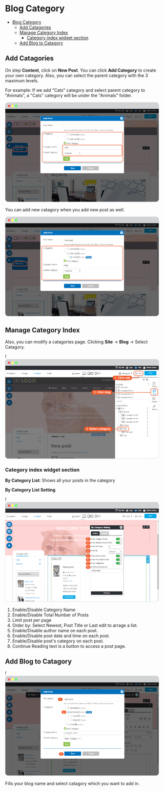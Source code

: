 # Blog Category
- [Blog Category](#blog-category)
  - [Add Catagories](#add-catagories)
  - [Manage Category Index](#manage-category-index)
    - [Category index widget section](#category-index-widget-section)
  - [Add Blog to Catagory](#add-blog-to-catagory)


## Add Catagories


On step **Content**, click on **New Post**. You can click **Add Category** to create your own category. Also, you can select the parent category with the 3 maximum levels. 

For example: If we add "Cats" category and select parent category to "Animals", a "Cats" category will be under the "Animals" folder.

![image](images/blog_category/img_add_catagories_01.png)

You can add new catagory when you add new post as well.

![image](images/blog_category/img_add_catagories_02.png)

## Manage Category Index

Also, you can modify a catagories page. Clicking **Site** -> **Blog** -> Select Catagory. 

!![image](images/blog_category/img_add_catagories_03.png)


### Category index widget section 

**By Category List**: Shows all your posts in the category

**By Category List Setting**

!![image](images/blog_category/img_add_catagories_04.png)

1. Enable/Disable Category Name
2. Enable/Disable Total Number of Posts
3. Limit post per page
4. Order by: Select Newest, Post Title or Last edit to arrage a list.
5. Enable/Disable author name on each post.
6. Enable/Disable post date and time on each post.
7. Enable/Disable post's category on each post.
8. Continue Reading text is a button to access a post page.


## Add Blog to Catagory

!![image](images/blog_category/img_add_catagories_05.png)

Fills your blog name and select catagory which you want to add in.